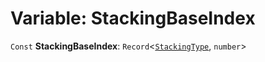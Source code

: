 # Variable: StackingBaseIndex

`Const` **StackingBaseIndex**: `Record`<[`StackingType`](/auto-docs/free-stack-plugin/enums/StackingType.md), `number`>
